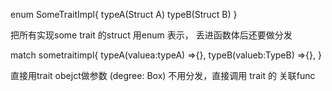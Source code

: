 enum SomeTraitImpl{
   typeA(Struct A) 
   typeB(Struct B)
}

把所有实现some trait 的struct 用enum 表示， 丢进函数体后还要做分发

match sometraitimpl{
        typeA(valuea:typeA) =>{},
        typeB(valueb:TypeB) =>{},
}

直接用trait obejct做参数 
(degree: Box<dyn BachelorsDegree>) 
不用分发，直接调用 trait 的 关联func

